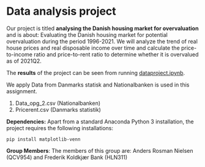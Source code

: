 # Data analysis project

Our project is titled **analysing the Danish housing market for overvaluation** and is about: Evaluating the Danish housing market for potential overvaluation during the period 1996-2021. We will analyze the trend of real house prices and real disposable income over time and calculate the price-to-income ratio and price-to-rent ratio to determine whether it is overvalued as of 2021Q2. 

The **results** of the project can be seen from running [dataproject.ipynb](dataproject.ipynb).

We apply Data from Danmarks statisk and Nationalbanken is used in this assignment. 

1. Data_opg_2.csv (Nationalbanken) 
1. Pricerent.csv (Danmarks statistik)

**Dependencies:** Apart from a standard Anaconda Python 3 installation, the project requires the following installations:

``pip install matplotlib-venn``

**Group Members**: The members of this group are: Anders Rosman Nielsen (QCV954) and Frederik Koldkjær Bank (HLN311)

